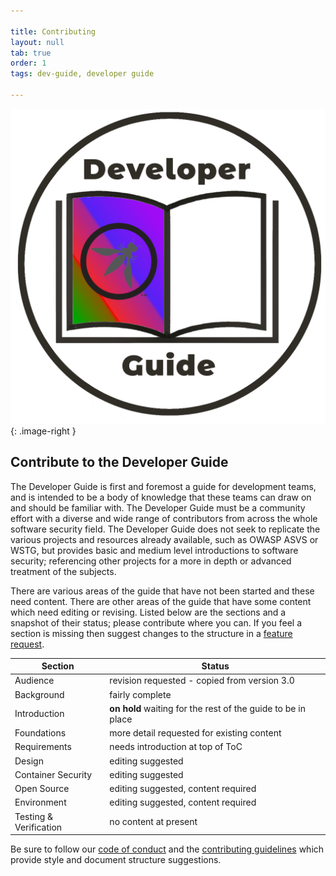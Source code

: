 ```yaml
---

title: Contributing
layout: null
tab: true
order: 1
tags: dev-guide, developer guide

---
```


<style type="text/css">
.image-right {
  display: block;
  margin-left: auto;
  margin-right: auto;
  float: right;
  height: 220px;
}
</style>

![developer guide logo](assets/images/dg_logo_bbd.png){: .image-right }

## Contribute to the Developer Guide

The Developer Guide is first and foremost a guide for development teams,
and is intended to be a body of knowledge that these teams can draw on and should be familiar with.
The Developer Guide must be a community effort with a diverse and wide range of contributors
from across the whole software security field.
The Developer Guide does not seek to replicate the various projects and resources already available,
such as OWASP ASVS or WSTG, but provides basic and medium level introductions to software security;
referencing other projects for a more in depth or advanced treatment of the subjects.

There are various areas of the guide that have not been started and these need content.
There are other areas of the guide that have some content which need editing or revising.
Listed below are the sections and a snapshot of their status; please contribute where you can.
If you feel a section is missing then suggest changes to the structure in a [feature request][feature].

| Section                | Status |
| ---------------------- | ------ |
| Audience               | revision requested - copied from version 3.0 |
| Background             | fairly complete |
| Introduction           | **on hold** waiting for the rest of the guide to be in place |
| Foundations            | more detail requested for existing content |
| Requirements           | needs introduction at top of ToC |
| Design                 | editing suggested |
| Container Security     | editing suggested |
| Open Source            | editing suggested, content required |
| Environment            | editing suggested, content required |
| Testing & Verification | no content at present |

Be sure to follow our [code of conduct][conduct] and the [contributing guidelines][contribute]
which provide style and document structure suggestions.

[conduct]: code_of_conduct.md
[contribute]: contributing.md
[feature]: https://github.com/OWASP/www-project-developer-guide/issues/new/choose

